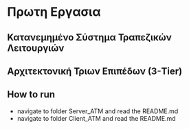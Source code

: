 # Πρωτη Εργασια

## Κατανεμημένο Σύστημα Τραπεζικών Λειτουργιών

## Αρχιτεκτονική Τριων Επιπέδων (3-Tier)

## How to run

- navigate to folder Server_ATM and read the README.md
- navigate to folder Client_ATM and read the README.md
